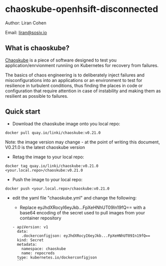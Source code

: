 # chaoskube-openhsift-disconnected

Author: Liran Cohen

Email: liran@sosiv.io

## What is chaoskube?

[Chaoskube](https://github.com/linki/chaoskube) is a piece of software designed to test you application/enrvionment runniing on Kubernetes for recovery from failures.

The basics of chaos engineering is to deliberately inject failures and misconfigurations into an applications or an environment to test for resilience in turbulent conditions, thus finding the places in code or configuration that require attention in case of instability and making them as resilient as possible to failures.

## Quick start

- Download the chaoskube image onto you local repo:
```
docker pull quay.io/linki/chaoskube:v0.21.0
```

Note: the image version may change - at the point of writing this document, V0.21.0 is the latest chaoskube version

- Retag the image to your local repo:

```
docker tag quay.io/linki/chaoskube:v0.21.0 <your.local.repo>/chaoskube:v0.21.0
```

- Push the image to your local repo:
```
docker push <your.local.repo>/chaoskube:v0.21.0
```

- edit the yaml file "chaoskube.yml" and change the following:

    * Replace eyJhdXRocyI6eyJkb...FpXeHNhUT09In19fQ== with a base64 encoding of the secret used to pull images from your container repository
    ```
    - apiVersion: v1
      data:
        .dockerconfigjson: eyJhdXRocyI6eyJkb...FpXeHNhUT09In19fQ==
      kind: Secret
      metadata:
        namespace: chaoskube
        name: repocreds
      type: kubernetes.io/dockerconfigjson
      ```



